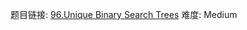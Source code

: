 题目链接: [96.Unique Binary Search Trees][1]
难度: Medium

[1]: https://leetcode.com/problems/unique-binary-search-trees/